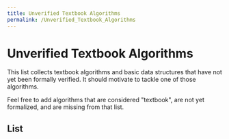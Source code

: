 ```yaml
---
title: Unverified Textbook Algorithms
permalink: /Unverified_Textbook_Algorithms
---
```


# Unverified Textbook Algorithms

This list collects textbook algorithms and basic data structures that have not yet been formally verified.
It should motivate to tackle one of those algorithms.

Feel free to add algorithms that are considered "textbook", are not yet formalized, and are missing from that list.

## List



